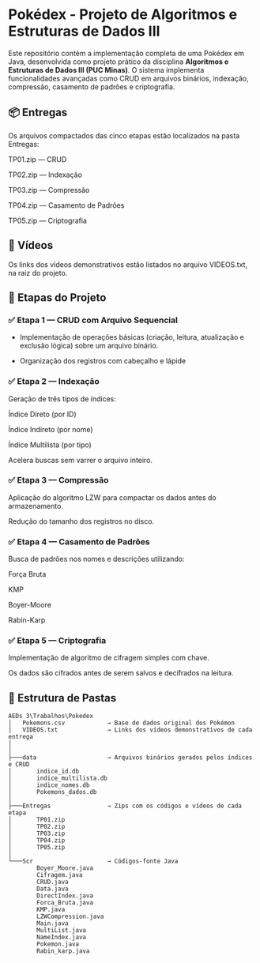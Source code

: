 # Pokédex - Projeto de Algoritmos e Estruturas de Dados III

Este repositório contém a implementação completa de uma Pokédex em Java, desenvolvida como projeto prático da disciplina **Algoritmos e Estruturas de Dados III (PUC Minas)**. O sistema implementa funcionalidades avançadas como CRUD em arquivos binários, indexação, compressão, casamento de padrões e criptografia.

## 📦 Entregas
Os arquivos compactados das cinco etapas estão localizados na pasta Entregas:

TP01.zip — CRUD

TP02.zip — Indexação

TP03.zip — Compressão

TP04.zip — Casamento de Padrões

TP05.zip — Criptografia

## 🎥 Vídeos
Os links dos vídeos demonstrativos estão listados no arquivo VIDEOS.txt, na raiz do projeto.

## 🧩 Etapas do Projeto
### ✅ Etapa 1 — CRUD com Arquivo Sequencial
- Implementação de operações básicas (criação, leitura, atualização e exclusão lógica) sobre um arquivo binário.
  
- Organização dos registros com cabeçalho e lápide

### ✅ Etapa 2 — Indexação
Geração de três tipos de índices:

Índice Direto (por ID)

Índice Indireto (por nome)

Índice Multilista (por tipo)

Acelera buscas sem varrer o arquivo inteiro.

### ✅ Etapa 3 — Compressão
Aplicação do algoritmo LZW para compactar os dados antes do armazenamento.

Redução do tamanho dos registros no disco.

### ✅ Etapa 4 — Casamento de Padrões
Busca de padrões nos nomes e descrições utilizando:

Força Bruta

KMP

Boyer-Moore

Rabin-Karp

### ✅ Etapa 5 — Criptografia
Implementação de algoritmo de cifragem simples com chave.

Os dados são cifrados antes de serem salvos e decifrados na leitura.


## 📁 Estrutura de Pastas

```plaintext
AEDs 3\Trabalhos\Pokedex
│   Pokemons.csv            → Base de dados original dos Pokémon
│   VIDEOS.txt              → Links dos vídeos demonstrativos de cada entrega
│
│
├───data                    → Arquivos binários gerados pelos índices e CRUD
│       indice_id.db
│       indice_multilista.db
│       indice_nomes.db
│       Pokemons_dados.db
│
├───Entregas                → Zips com os códigos e vídeos de cada etapa
│       TP01.zip
│       TP02.zip
│       TP03.zip
│       TP04.zip
│       TP05.zip
│
└───Scr                     → Códigos-fonte Java
        Boyer_Moore.java
        Cifragem.java
        CRUD.java
        Data.java
        DirectIndex.java
        Forca_Bruta.java
        KMP.java
        LZWCompression.java
        Main.java
        MultiList.java
        NameIndex.java
        Pokemon.java
        Rabin_karp.java
